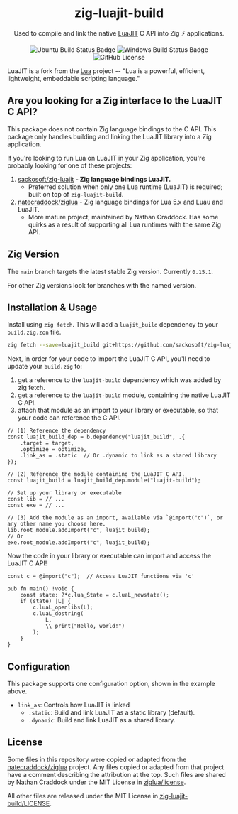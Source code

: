 <div align="center">

# zig-luajit-build

Used to compile and link the native [LuaJIT][LUAJIT] C API into Zig ⚡ applications.

![Ubuntu Build Status Badge](https://img.shields.io/github/actions/workflow/status/sackosoft/zig-luajit-build/build-ubuntu.yml?label=Linux%20Build)
![Windows Build Status Badge](https://img.shields.io/github/actions/workflow/status/sackosoft/zig-luajit-build/build-windows.yml?label=Windows%20Build)
![GitHub License](https://img.shields.io/github/license/sackosoft/zig-luajit-build)

<!--
TODO: Capture attention with a visualization, diagram, demo or other visual placeholder here.
![Placeholder]()
-->

</div>

LuaJIT is a fork from the [Lua][LUA] project -- "Lua is a powerful, efficient, lightweight, embeddable scripting language."

[LUAJIT]: https://luajit.org/index.html
[LUA]: https://www.lua.org/about.html

## Are you looking for a Zig interface to the LuaJIT C API?

This package does not contain Zig language bindings to the C API. This package only handles building and linking the
LuaJIT library into a Zig application.

If you're looking to run Lua on LuaJIT in your Zig application, you're probably looking for one of these projects:

1. [sackosoft/zig-luajit](https://github.com/sackosoft/zig-luajit) **- Zig language bindings LuaJIT.**
    - Preferred solution when only one Lua runtime (LuaJIT) is required;  built on top of `zig-luajit-build`.
2. [natecraddock/ziglua](https://github.com/natecraddock/ziglua) - Zig language bindings for Lua 5.x and Luau and LuaJIT.
    - More mature project, maintained by Nathan Craddock. Has some quirks as a result of supporting all Lua runtimes
      with the same Zig API.

## Zig Version

The `main` branch targets the latest stable Zig version. Currently `0.15.1`.

For other Zig versions look for branches with the named version.

## Installation & Usage

Install using `zig fetch`. This will add a `luajit_build` dependency to your `build.zig.zon` file.

```bash
zig fetch --save=luajit_build git+https://github.com/sackosoft/zig-luajit-build
```

Next, in order for your code to import the LuaJIT C API, you'll need to update your `build.zig` to:

1. get a reference to the `luajit-build` dependency which was added by zig fetch.
2. get a reference to the `luajit-build` module, containing the native LuaJIT C API.
3. attach that module as an import to your library or executable, so that your code can reference the C API.

```zig
// (1) Reference the dependency
const luajit_build_dep = b.dependency("luajit_build", .{
    .target = target, 
    .optimize = optimize,
    .link_as = .static  // Or .dynamic to link as a shared library
});

// (2) Reference the module containing the LuaJIT C API.
const luajit_build = luajit_build_dep.module("luajit-build");

// Set up your library or executable
const lib = // ...
const exe = // ...

// (3) Add the module as an import, available via `@import("c")`, or any other name you choose here.
lib.root_module.addImport("c", luajit_build);
// Or
exe.root_module.addImport("c", luajit_build);
```

Now the code in your library or executable can import and access the LuaJIT C API!

```zig
const c = @import("c");  // Access LuaJIT functions via 'c'

pub fn main() !void {
    const state: ?*c.lua_State = c.luaL_newstate();
    if (state) |L| {
        c.luaL_openlibs(L);
        c.luaL_dostring(
            L, 
            \\ print("Hello, world!")
        );
    }
}
```

## Configuration

This package supports one configuration option, shown in the example above.

- `link_as`: Controls how LuaJIT is linked
  - `.static`: Build and link LuaJIT as a static library (default).
  - `.dynamic`: Build and link LuaJIT as a shared library.

## License

Some files in this repository were copied or adapted from the [natecraddock/ziglua](https://github.com/natecraddock/ziglua) project.
Any files copied or adapted from that project have a comment describing the attribution at the top. Such files are shared by Nathan
Craddock under the MIT License in [ziglua/license](https://github.com/natecraddock/ziglua/blob/90dab7e72173709353dcaaa6d911bed7655c030d/license).

All other files are released under the MIT License in [zig-luajit-build/LICENSE](./LICENSE).

